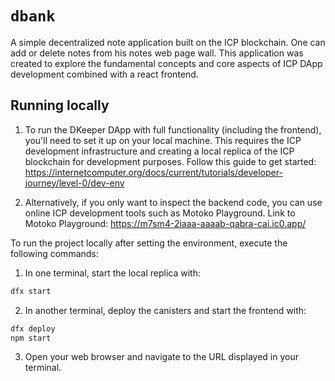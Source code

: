 # `dbank`

A simple decentralized note application built on the ICP blockchain.
One can add or delete notes from his notes web page wall.
This application was created to explore the fundamental concepts and core aspects of ICP DApp development combined with a react frontend.

## Running locally

1. To run the DKeeper DApp with full functionality (including the frontend), you'll need to set it up on your local machine.
This requires the ICP development infrastructure and creating a local replica of the ICP blockchain for development purposes.
Follow this guide to get started: https://internetcomputer.org/docs/current/tutorials/developer-journey/level-0/dev-env

2. Alternatively, if you only want to inspect the backend code, you can use online ICP development tools such as Motoko Playground.
Link to Motoko Playground: https://m7sm4-2iaaa-aaaab-qabra-cai.ic0.app/


To run the project locally after setting the environment, execute the following commands:
1. In one terminal, start the local replica with:
```bash
dfx start
```
2. In another terminal, deploy the canisters and start the frontend with:
```bash
dfx deploy
npm start
```
3. Open your web browser and navigate to the URL displayed in your terminal.
